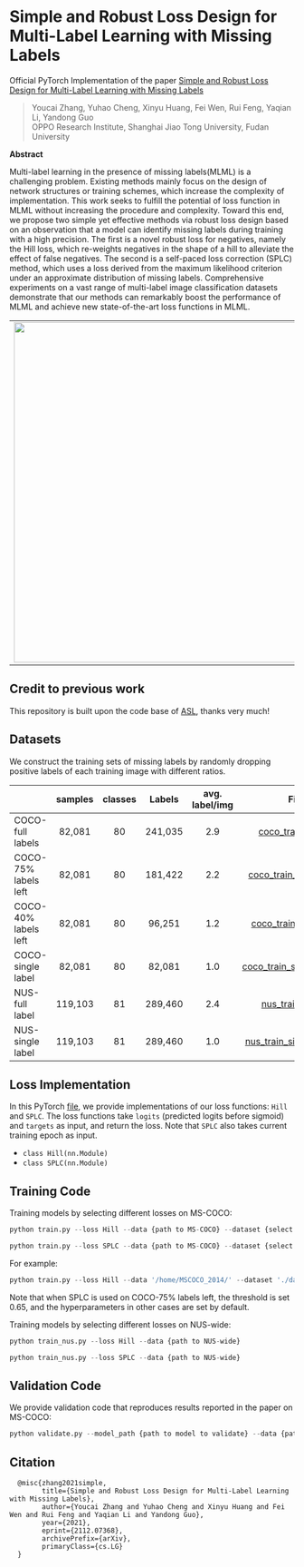 # Simple and Robust Loss Design for Multi-Label Learning with Missing Labels


Official PyTorch Implementation of the paper [Simple and Robust Loss Design for Multi-Label Learning with Missing Labels](https://arxiv.org/abs/2112.07368)

> Youcai Zhang, Yuhao Cheng, Xinyu Huang, Fei Wen, Rui Feng, Yaqian Li, Yandong Guo
> <br/> OPPO Research Institute, Shanghai Jiao Tong University, Fudan University


**Abstract**

Multi-label learning in the presence of missing labels(MLML) is a challenging problem. Existing methods mainly focus on the design of network structures or training schemes, which increase the complexity of implementation. This work seeks to fulfill the potential of loss function in MLML without increasing the procedure and complexity. Toward this end, we propose two simple yet effective methods via robust loss design based on an observation that a model can identify missing labels during training with a high precision. The first is a novel robust loss for negatives, namely the Hill loss, which re-weights negatives in the shape of a hill to alleviate the effect of false negatives. The second is a self-paced loss correction (SPLC) method, which uses a loss derived from the maximum likelihood criterion under an approximate distribution of missing labels. Comprehensive experiments on a vast range of multi-label image classification datasets demonstrate that our methods can remarkably boost the performance of MLML and achieve new state-of-the-art loss functions in MLML.

<p align="center">
 <table class="tg">
  <tr>
    <td class="tg-c3ow"><img src="./pics/overview.png" align="center" width="600" ></td>
  </tr>
</table>
</p>


## Credit to previous work
This repository is built upon the code base of [ASL](https://github.com/Alibaba-MIIL/ASL), thanks very much!

<!-- ## Pretrained Models
In this [link](MODEL_ZOO.md), we provide pre-trained models on various
dataset.  -->
## Datasets
We construct the training sets of missing labels by randomly dropping positive labels of each training image with different ratios. 

|          |samples | classes | Labels | avg. label/img |File |
|----------|:----:|:---:|:---:|:---:|:---:|
|  COCO-full labels| 82,081 | 80   | 241,035 |  2.9  |[coco_train_full.txt](./dataset/coco_train_full.txt) |
|  COCO-75% labels left     | 82,081 | 80   | 181,422   |  2.2  | [coco_train_0.75left.txt](./dataset/coco_train_0.75left.txt) |
|  COCO-40% labels left          | 82,081 | 80 | 96,251   |  1.2  | [coco_train_0.4left.txt](./dataset/coco_train_0.4left.txt) |
|  COCO-single label         | 82,081 | 80 | 82,081   |  1.0  | [coco_train_singlelabel.txt](./dataset/coco_train_singlelabel.txt) |
|  NUS-full label         | 119,103 | 81 | 289,460   |  2.4  | [nus_train_full.txt](./dataset/nus_train_full.txt) |
|  NUS-single label         | 119,103 | 81 | 289,460   |  1.0  | [nus_train_singlelabel.txt](./dataset/nus_train_singlelabel.txt) |



## Loss Implementation
In this PyTorch [file](/src/loss_functions/losses.py), we provide 
implementations of our loss functions: `Hill` and `SPLC`. The loss functions take `logits` (predicted logits before sigmoid) and `targets` as input, and return the loss. Note that `SPLC` also takes current training epoch as input.     

- ```class Hill(nn.Module)```
- ```class SPLC(nn.Module)```

## Training Code
Training models by selecting different losses on MS-COCO:

```python
python train.py --loss Hill --data {path to MS-COCO} --dataset {select training dataset}
```

```python
python train.py --loss SPLC --data {path to MS-COCO} --dataset {select training dataset}
```

For example:

```python
python train.py --loss Hill --data '/home/MSCOCO_2014/' --dataset './dataset/coco_train_0.4left.txt'
```
Note that when SPLC is used on COCO-75% labels left, the threshold is set 0.65, and the hyperparameters in other cases are set by default.

Training models by selecting different losses on NUS-wide:

```python
python train_nus.py --loss Hill --data {path to NUS-wide}
```

```python
python train_nus.py --loss SPLC --data {path to NUS-wide} 
```

## Validation Code
We provide validation code that reproduces results reported in the paper on MS-COCO:

```python
python validate.py --model_path {path to model to validate} --data {path to dataset}
```


## Citation
```
  @misc{zhang2021simple,
        title={Simple and Robust Loss Design for Multi-Label Learning with Missing Labels}, 
        author={Youcai Zhang and Yuhao Cheng and Xinyu Huang and Fei Wen and Rui Feng and Yaqian Li and Yandong Guo},
        year={2021},
        eprint={2112.07368},
        archivePrefix={arXiv},
        primaryClass={cs.LG}
  }
```
